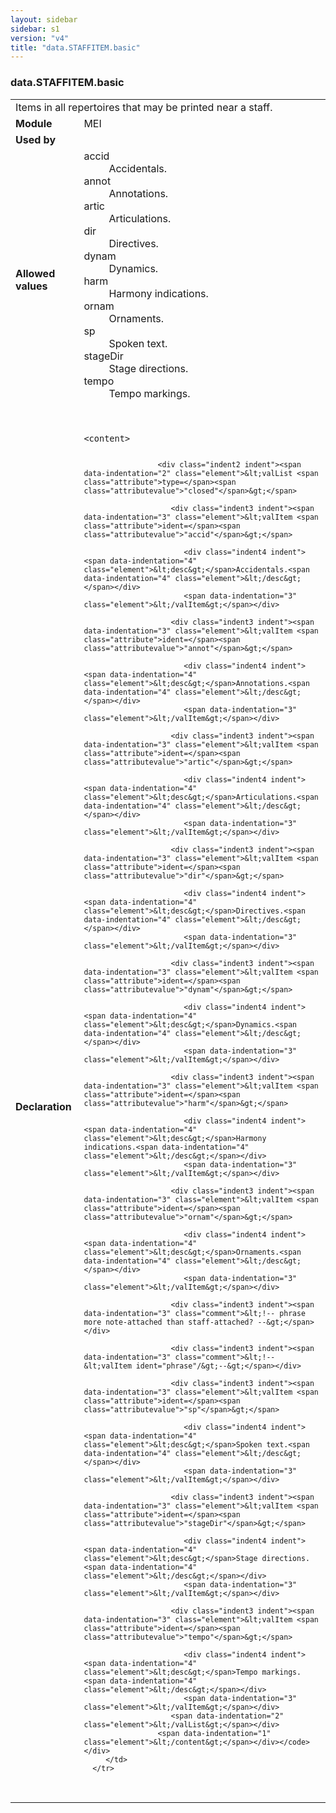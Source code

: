 ```yaml
---
layout: sidebar
sidebar: s1
version: "v4"
title: "data.STAFFITEM.basic"
---
```

<div class="macroSpec">
   <h3 id="data.STAFFITEM.basic">data.STAFFITEM.basic</h3>
   <table class="wovenodd">
      <tr>
         <td colspan="2" class="wovenodd-col2">Items in all repertoires that may be printed near a staff.</td>
      </tr>
      <tr>
         <td class="wovenodd-col1"><strong>Module</strong></td>
         <td class="wovenodd-col2">MEI</td>
      </tr>
      <tr>
         <td class="wovenodd-col1"><strong>Used by</strong></td>
         <td class="wovenodd-col2">
            <div class="parent"></div>
         </td>
      </tr>
      <tr>
         <td class="wovenodd-col1"><strong>Allowed values</strong></td>
         <td class="wovenodd-col2">
            <dl>
               <dt>accid</dt>
               <dd>Accidentals.</dd>
               <dt>annot</dt>
               <dd>Annotations.</dd>
               <dt>artic</dt>
               <dd>Articulations.</dd>
               <dt>dir</dt>
               <dd>Directives.</dd>
               <dt>dynam</dt>
               <dd>Dynamics.</dd>
               <dt>harm</dt>
               <dd>Harmony indications.</dd>
               <dt>ornam</dt>
               <dd>Ornaments.</dd>
               <dt>sp</dt>
               <dd>Spoken text.</dd>
               <dt>stageDir</dt>
               <dd>Stage directions.</dd>
               <dt>tempo</dt>
               <dd>Tempo markings.</dd>
            </dl>
         </td>
      </tr>
      <tr>
         <td class="wovenodd-col1"><strong>Declaration</strong></td>
         <td class="wovenodd-col2">
            <div class="code" xml:space="preserve" data-lang="ODD"><code>
                  <div class="indent1 indent"><span data-indentation="1" class="element">&lt;content&gt;</span>
                     
                     <div class="indent2 indent"><span data-indentation="2" class="element">&lt;valList <span class="attribute">type=</span><span class="attributevalue">"closed"</span>&gt;</span>
                        
                        <div class="indent3 indent"><span data-indentation="3" class="element">&lt;valItem <span class="attribute">ident=</span><span class="attributevalue">"accid"</span>&gt;</span>
                           
                           <div class="indent4 indent"><span data-indentation="4" class="element">&lt;desc&gt;</span>Accidentals.<span data-indentation="4" class="element">&lt;/desc&gt;</span></div>
                           <span data-indentation="3" class="element">&lt;/valItem&gt;</span></div>
                        
                        <div class="indent3 indent"><span data-indentation="3" class="element">&lt;valItem <span class="attribute">ident=</span><span class="attributevalue">"annot"</span>&gt;</span>
                           
                           <div class="indent4 indent"><span data-indentation="4" class="element">&lt;desc&gt;</span>Annotations.<span data-indentation="4" class="element">&lt;/desc&gt;</span></div>
                           <span data-indentation="3" class="element">&lt;/valItem&gt;</span></div>
                        
                        <div class="indent3 indent"><span data-indentation="3" class="element">&lt;valItem <span class="attribute">ident=</span><span class="attributevalue">"artic"</span>&gt;</span>
                           
                           <div class="indent4 indent"><span data-indentation="4" class="element">&lt;desc&gt;</span>Articulations.<span data-indentation="4" class="element">&lt;/desc&gt;</span></div>
                           <span data-indentation="3" class="element">&lt;/valItem&gt;</span></div>
                        
                        <div class="indent3 indent"><span data-indentation="3" class="element">&lt;valItem <span class="attribute">ident=</span><span class="attributevalue">"dir"</span>&gt;</span>
                           
                           <div class="indent4 indent"><span data-indentation="4" class="element">&lt;desc&gt;</span>Directives.<span data-indentation="4" class="element">&lt;/desc&gt;</span></div>
                           <span data-indentation="3" class="element">&lt;/valItem&gt;</span></div>
                        
                        <div class="indent3 indent"><span data-indentation="3" class="element">&lt;valItem <span class="attribute">ident=</span><span class="attributevalue">"dynam"</span>&gt;</span>
                           
                           <div class="indent4 indent"><span data-indentation="4" class="element">&lt;desc&gt;</span>Dynamics.<span data-indentation="4" class="element">&lt;/desc&gt;</span></div>
                           <span data-indentation="3" class="element">&lt;/valItem&gt;</span></div>
                        
                        <div class="indent3 indent"><span data-indentation="3" class="element">&lt;valItem <span class="attribute">ident=</span><span class="attributevalue">"harm"</span>&gt;</span>
                           
                           <div class="indent4 indent"><span data-indentation="4" class="element">&lt;desc&gt;</span>Harmony indications.<span data-indentation="4" class="element">&lt;/desc&gt;</span></div>
                           <span data-indentation="3" class="element">&lt;/valItem&gt;</span></div>
                        
                        <div class="indent3 indent"><span data-indentation="3" class="element">&lt;valItem <span class="attribute">ident=</span><span class="attributevalue">"ornam"</span>&gt;</span>
                           
                           <div class="indent4 indent"><span data-indentation="4" class="element">&lt;desc&gt;</span>Ornaments.<span data-indentation="4" class="element">&lt;/desc&gt;</span></div>
                           <span data-indentation="3" class="element">&lt;/valItem&gt;</span></div>
                        
                        <div class="indent3 indent"><span data-indentation="3" class="comment">&lt;!-- phrase more note-attached than staff-attached? --&gt;</span></div>
                        
                        <div class="indent3 indent"><span data-indentation="3" class="comment">&lt;!--&lt;valItem ident="phrase"/&gt;--&gt;</span></div>
                        
                        <div class="indent3 indent"><span data-indentation="3" class="element">&lt;valItem <span class="attribute">ident=</span><span class="attributevalue">"sp"</span>&gt;</span>
                           
                           <div class="indent4 indent"><span data-indentation="4" class="element">&lt;desc&gt;</span>Spoken text.<span data-indentation="4" class="element">&lt;/desc&gt;</span></div>
                           <span data-indentation="3" class="element">&lt;/valItem&gt;</span></div>
                        
                        <div class="indent3 indent"><span data-indentation="3" class="element">&lt;valItem <span class="attribute">ident=</span><span class="attributevalue">"stageDir"</span>&gt;</span>
                           
                           <div class="indent4 indent"><span data-indentation="4" class="element">&lt;desc&gt;</span>Stage directions.<span data-indentation="4" class="element">&lt;/desc&gt;</span></div>
                           <span data-indentation="3" class="element">&lt;/valItem&gt;</span></div>
                        
                        <div class="indent3 indent"><span data-indentation="3" class="element">&lt;valItem <span class="attribute">ident=</span><span class="attributevalue">"tempo"</span>&gt;</span>
                           
                           <div class="indent4 indent"><span data-indentation="4" class="element">&lt;desc&gt;</span>Tempo markings.<span data-indentation="4" class="element">&lt;/desc&gt;</span></div>
                           <span data-indentation="3" class="element">&lt;/valItem&gt;</span></div>
                        <span data-indentation="2" class="element">&lt;/valList&gt;</span></div>
                     <span data-indentation="1" class="element">&lt;/content&gt;</span></div></code></div>
         </td>
      </tr>
   </table>
</div>